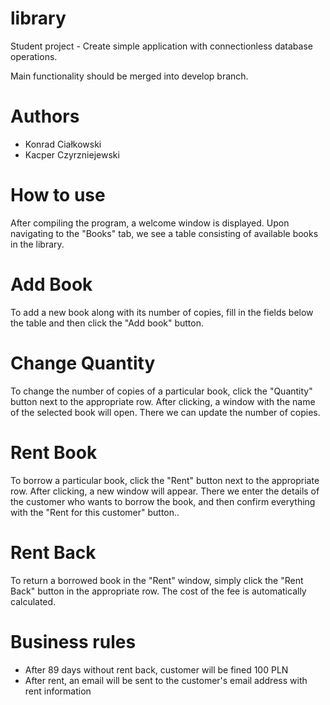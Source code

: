 # library
Student project - Create simple application with connectionless database operations.

Main functionality should be merged into develop branch.

# Authors
- Konrad Ciałkowski
- Kacper Czyrzniejewski

# How to use
After compiling the program, a welcome window is displayed. Upon navigating to the "Books" tab, we see a table consisting of available books in the library.

# Add Book
To add a new book along with its number of copies, fill in the fields below the table and then click the "Add book" button.

# Change Quantity
To change the number of copies of a particular book, click the "Quantity" button next to the appropriate row. After clicking, a window with the name of the selected book will open. There we can update the number of copies.

# Rent Book
To borrow a particular book, click the "Rent" button next to the appropriate row. After clicking, a new window will appear. There we enter the details of the customer who wants to borrow the book, and then confirm everything with the "Rent for this customer" button..

# Rent Back
To return a borrowed book in the "Rent" window, simply click the "Rent Back" button in the appropriate row. The cost of the fee is automatically calculated.

# Business rules
- After 89 days without rent back, customer will be fined 100 PLN
- After rent, an email will be sent to the customer's email address with rent information
